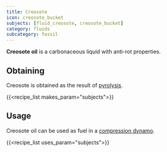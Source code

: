 ```yaml
---
title: Creosote
icon: creosote_bucket
subjects: [fluid_creosote, creosote_bucket]
category: fluids
subcategory: fossil
---
```


**Creosote oil** is a carbonaceous liquid with anti-rot properties.

Obtaining
---------

Creosote is obtained as the result of [pyrolysis](../../expansion/pyrolyzer).

{{<recipe_list makes_param="subjects">}}


Usage
-----

Creosote oil can be used as fuel in a [compression dynamo](../../expansion/compression-dynamo).

{{<recipe_list uses_param="subjects">}}